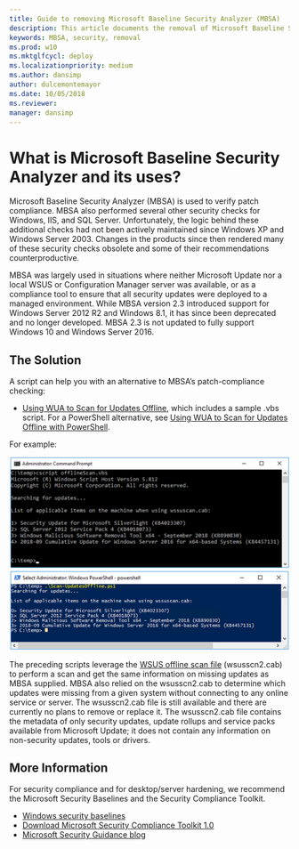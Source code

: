 ```yaml
---
title: Guide to removing Microsoft Baseline Security Analyzer (MBSA)
description: This article documents the removal of Microsoft Baseline Security Analyzer (MBSA) and provides alternative solutions.
keywords: MBSA, security, removal
ms.prod: w10
ms.mktglfcycl: deploy
ms.localizationpriority: medium
ms.author: dansimp
author: dulcemontemayor
ms.date: 10/05/2018
ms.reviewer: 
manager: dansimp
---
```

 
# What is Microsoft Baseline Security Analyzer and its uses?
 
Microsoft Baseline Security Analyzer (MBSA) is used to verify patch compliance. MBSA also performed several other security checks for Windows, IIS, and SQL Server. Unfortunately, the logic behind these additional checks had not been actively maintained since Windows XP and Windows Server 2003. Changes in the products since then rendered many of these security checks obsolete and some of their recommendations counterproductive. 
 
MBSA was largely used in situations where neither Microsoft Update nor a local WSUS or Configuration Manager server was available, or as a compliance tool to ensure that all security updates were deployed to a managed environment. While MBSA version 2.3 introduced support for Windows Server 2012 R2 and Windows 8.1, it has since been deprecated and no longer developed. MBSA 2.3 is not updated to fully support Windows 10 and Windows Server 2016.
 
## The Solution 
A script can help you with an alternative to MBSA’s patch-compliance checking:
 
- [Using WUA to Scan for Updates Offline](https://docs.microsoft.com/windows/desktop/wua_sdk/using-wua-to-scan-for-updates-offline), which includes a sample .vbs script. 
For a PowerShell alternative, see [Using WUA to Scan for Updates Offline with PowerShell](https://gallery.technet.microsoft.com/Using-WUA-to-Scan-for-f7e5e0be).
 
For example:
 
[![VBS script](images/vbs-example.png)](https://docs.microsoft.com/windows/desktop/wua_sdk/using-wua-to-scan-for-updates-offline) 
[![PowerShell script](images/powershell-example.png)](https://gallery.technet.microsoft.com/Using-WUA-to-Scan-for-f7e5e0be) 
  
The preceding scripts leverage the [WSUS offline scan file](https://support.microsoft.com/help/927745/detailed-information-for-developers-who-use-the-windows-update-offline) (wsusscn2.cab) to perform a scan and get the same information on missing updates as MBSA supplied. MBSA also relied on the wsusscn2.cab to determine which updates were missing from a given system without connecting to any online service or server. The wsusscn2.cab file is still available and there are currently no plans to remove or replace it.
The wsusscn2.cab file contains the metadata of only security updates, update rollups and service packs available from Microsoft Update; it does not contain any information on non-security updates, tools or drivers.
 
## More Information  

For security compliance and for desktop/server hardening, we recommend the Microsoft Security Baselines and the Security Compliance Toolkit.

- [Windows security baselines](windows-security-baselines.md) 
- [Download Microsoft Security Compliance Toolkit 1.0](https://www.microsoft.com/download/details.aspx?id=55319) 
- [Microsoft Security Guidance blog](https://blogs.technet.microsoft.com/secguide/)  

